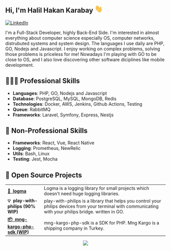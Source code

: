 <h2> Hi, I'm Halil Hakan Karabay <img src="https://raw.githubusercontent.com/ABSphreak/ABSphreak/master/gifs/Hi.gif" height="25px"></h2>

[ ![LinkedIn](https://img.shields.io/badge/LinkedIn-0077B5?style=for-the-badge&logo=linkedin&logoColor=white)](https://www.linkedin.com/in/halil-hakan-karabay)

I'm a Full-Stack Developer, highly Back-End Side. I'm interested in almost everything about computer science especially OS, computer networks, distrubuted systems and system design. The languages I use daily are PHP, GO, Nodejs and Javascript. I enjoy working on complex problems, solving those problems is priceless for me! Nowadays I'm playing with GO to be close to OS, and I also love discovering other software diciplines like mobile development.

## 🧑🏽‍💻 Professional Skills

 - **Languages**: PHP, GO, Nodejs and Javascript
 - **Database**: PostgreSQL, MySQL, MongoDB, Redis
 - **Technologies**: Docker, AWS, Jenkins, Github Actions, Testing
 - **Queue**: RabbitMQ
 - **Frameworks**: Laravel, Symfony, Express, Nestjs

## 🥴 Non-Professional Skills

 - **Frameworks**: React, Vue, React Native
 - **Logging**: Prometheus, NewRelic
 - **Utils**: Bash, Linux
 - **Testing**: Jest, Mocha

## 🏢 Open Source Projects

<table>
    <tbody>
      <tr>
      <td><a href="https://github.com/h22k/logma"><b>🍩 &nbsp;logma</b></a></td>
      <td>Logma is a logging library for small projects which doesn't need huge logging libraries.</td>
    </tr>
    <tr>
      <td><b>💡 &nbsp;play-with-philips (90% WIP)</b></td>
      <td>play-with-philips is a library that helps you control your philips devices from your terminal with communicating with your philips bridge. written in GO.</td>
    </tr>  
    <tr>
      <td><a href="https://github.com/h22k/mng-kargo-php-sdk"><b>📦 &nbsp;mng-kargo-php-sdk (WIP)</b></a></td>
      <td>mng-kargo-php-sdk is a SDK for PHP. Mng Kargo is a shipping company in Turkey.</td>
    </tr>  
    </tbody>
</table>

<div align="center">
  <img src="https://profile-counter.glitch.me/h22k/count.svg?"  />
</div>

